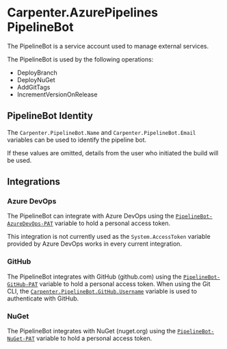 # Carpenter.AzurePipelines PipelineBot

The PipelineBot is a service account used to manage external services.

The PipelineBot is used by the following operations:

* DeployBranch
* DeployNuGet
* AddGitTags
* IncrementVersionOnRelease

## PipelineBot Identity

The `Carpenter.PipelineBot.Name` and `Carpenter.PipelineBot.Email` variables can be used to identify the pipeline bot.

If these values are omitted, details from the user who initiated the build will be used.

## Integrations

### Azure DevOps

The PipelineBot can integrate with Azure DevOps using the
[`PipelineBot-AzureDevOps-PAT`](../configuration#pipelinebot-azuredevops-pat) variable to hold a personal access token.

This integration is not currently used as the `System.AccessToken` variable provided by Azure DevOps works in every current integration.

### GitHub

The PipelineBot integrates with GitHub (github.com) using the
[`PipelineBot-GitHub-PAT`](../configuration#pipelinebot-github-pat)
variable to hold a personal access token. When using the Git CLI, the
[`Carpenter.PipelineBot.GitHub.Username`](../configuration#carpenteepipelinebotgithubusername) variable is used to
authenticate with GitHub.

### NuGet

The PipelineBot integrates with NuGet (nuget.org) using the
[`PipelineBot-NuGet-PAT`](../configuration#pipelinebot-nuget-pat)
variable to hold a personal access token.
